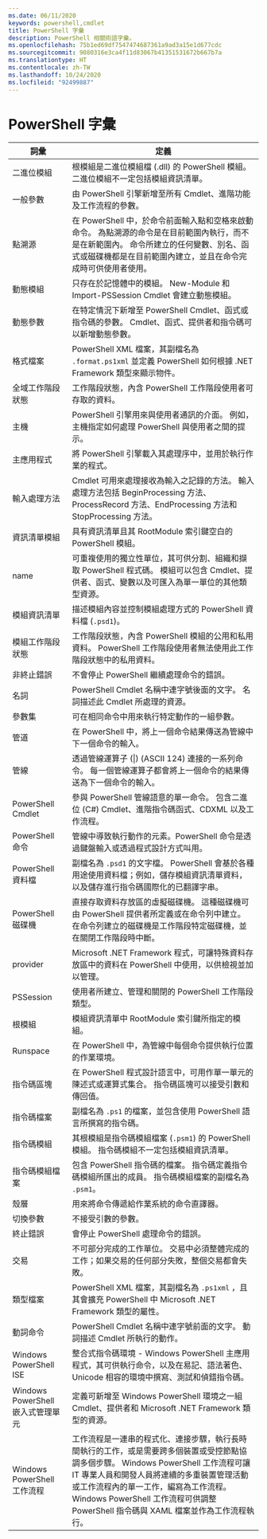 ```yaml
---
ms.date: 06/11/2020
keywords: powershell,cmdlet
title: PowerShell 字彙
description: PowerShell 相關術語字彙。
ms.openlocfilehash: 75b1ed69df7547474687361a9ad3a15e1d677cdc
ms.sourcegitcommit: 9080316e3ca4f11d83067b41351531672b667b7a
ms.translationtype: HT
ms.contentlocale: zh-TW
ms.lasthandoff: 10/24/2020
ms.locfileid: "92499887"
---
```

# <a name="powershell-glossary"></a>PowerShell 字彙

|            詞彙             | 定義 |
| --------------------------- | ---------- |
| 二進位模組               | 根模組是二進位模組檔 (.dll) 的 PowerShell 模組。 二進位模組不一定包括模組資訊清單。 |
| 一般參數            | 由 PowerShell 引擎新增至所有 Cmdlet、進階功能及工作流程的參數。 |
| 點溯源                  | 在 PowerShell 中，於命令前面輸入點和空格來啟動命令。 為點溯源的命令是在目前範圍內執行，而不是在新範圍內。 命令所建立的任何變數、別名、函式或磁碟機都是在目前範圍內建立，並且在命令完成時可供使用者使用。 |
| 動態模組              | 只存在於記憶體中的模組。 New-Module 和 Import-PSSession Cmdlet 會建立動態模組。 |
| 動態參數           | 在特定情況下新增至 PowerShell Cmdlet、函式或指令碼的參數。 Cmdlet、函式、提供者和指令碼可以新增動態參數。 |
| 格式檔案             | PowerShell XML 檔案，其副檔名為 `.format.ps1xml` 並定義 PowerShell 如何根據 .NET Framework 類型來顯示物件。 |
| 全域工作階段狀態        | 工作階段狀態，內含 PowerShell 工作階段使用者可存取的資料。 |
| 主機                        | PowerShell 引擎用來與使用者通訊的介面。 例如，主機指定如何處理 PowerShell 與使用者之間的提示。 |
| 主應用程式            | 將 PowerShell 引擎載入其處理序中，並用於執行作業的程式。 |
| 輸入處理方法     | Cmdlet 可用來處理接收為輸入之記錄的方法。 輸入處理方法包括 BeginProcessing 方法、ProcessRecord 方法、EndProcessing 方法和 StopProcessing 方法。 |
| 資訊清單模組             | 具有資訊清單且其 RootModule 索引鍵空白的 PowerShell 模組。 |
| name                      | 可重複使用的獨立性單位，其可供分割、組織和擷取 PowerShell 程式碼。 模組可以包含 Cmdlet、提供者、函式、變數以及可匯入為單一單位的其他類型資源。 |
| 模組資訊清單             | 描述模組內容並控制模組處理方式的 PowerShell 資料檔 (`.psd1`)。 |
| 模組工作階段狀態        | 工作階段狀態，內含 PowerShell 模組的公用和私用資料。 PowerShell 工作階段使用者無法使用此工作階段狀態中的私用資料。 |
| 非終止錯誤       | 不會停止 PowerShell 繼續處理命令的錯誤。 |
| 名詞                        | PowerShell Cmdlet 名稱中連字號後面的文字。 名詞描述此 Cmdlet 所處理的資源。 |
| 參數集               | 可在相同命令中用來執行特定動作的一組參數。 |
| 管道                        | 在 PowerShell 中，將上一個命令結果傳送為管線中下一個命令的輸入。 |
| 管線                    | 透過管線運算子 (&#124;) (ASCII 124) 連接的一系列命令。 每一個管線運算子都會將上一個命令的結果傳送為下一個命令的輸入。 |
| PowerShell Cmdlet           | 參與 PowerShell 管線語意的單一命令。 包含二進位 (C#) Cmdlet、進階指令碼函式、CDXML 以及工作流程。 |
| PowerShell 命令          | 管線中導致執行動作的元素。PowerShell 命令是透過鍵盤輸入或透過程式設計方式叫用。 |
| PowerShell 資料檔        | 副檔名為 `.psd1` 的文字檔。 PowerShell 會基於各種用途使用資料檔；例如，儲存模組資訊清單資料，以及儲存進行指令碼國際化的已翻譯字串。 |
| PowerShell 磁碟機            | 直接存取資料存放區的虛擬磁碟機。 這種磁碟機可由 PowerShell 提供者所定義或在命令列中建立。 在命令列建立的磁碟機是工作階段特定磁碟機，並在關閉工作階段時中斷。 |
| provider                    | Microsoft .NET Framework 程式，可讓特殊資料存放區中的資料在 PowerShell 中使用，以供檢視並加以管理。 |
| PSSession                   | 使用者所建立、管理和關閉的 PowerShell 工作階段類型。 |
| 根模組                 | 模組資訊清單中 RootModule 索引鍵所指定的模組。 |
| Runspace                    | 在 PowerShell 中，為管線中每個命令提供執行位置的作業環境。 |
| 指令碼區塊                | 在 PowerShell 程式設計語言中，可用作單一單元的陳述式或運算式集合。 指令碼區塊可以接受引數和傳回值。 |
| 指令碼檔案                 | 副檔名為 `.ps1` 的檔案，並包含使用 PowerShell 語言所撰寫的指令碼。 |
| 指令碼模組               | 其根模組是指令碼模組檔案 (`.psm1`) 的 PowerShell 模組。 指令碼模組不一定包括模組資訊清單。 |
| 指令碼模組檔案          | 包含 PowerShell 指令碼的檔案。 指令碼定義指令碼模組所匯出的成員。 指令碼模組檔案的副檔名為 `.psm1`。 |
| 殼層                       | 用來將命令傳遞給作業系統的命令直譯器。 |
| 切換參數            | 不接受引數的參數。 |
| 終止錯誤           | 會停止 PowerShell 處理命令的錯誤。 |
| 交易                 | 不可部分完成的工作單位。 交易中必須整體完成的工作；如果交易的任何部分失敗，整個交易都會失敗。 |
| 類型檔案                  | PowerShell XML 檔案，其副檔名為 `.ps1xml` ，且其會擴充 PowerShell 中 Microsoft .NET Framework 類型的屬性。 |
| 動詞命令                        | PowerShell Cmdlet 名稱中連字號前面的文字。 動詞描述 Cmdlet 所執行的動作。 |
| Windows PowerShell ISE      | 整合式指令碼環境 - Windows PowerShell 主應用程式，其可供執行命令，以及在易記、語法著色、Unicode 相容的環境中撰寫、測試和偵錯指令碼。 |
| Windows PowerShell 嵌入式管理單元  | 定義可新增至 Windows PowerShell 環境之一組 Cmdlet、提供者和 Microsoft .NET Framework 類型的資源。 |
| Windows PowerShell 工作流程 | 工作流程是一連串的程式化、連接步驟，執行長時間執行的工作，或是需要跨多個裝置或受控節點協調多個步驟。 Windows PowerShell 工作流程可讓 IT 專業人員和開發人員將連續的多重裝置管理活動或工作流程內的單一工作，編寫為工作流程。 Windows PowerShell 工作流程可供調整 PowerShell 指令碼與 XAML 檔案並作為工作流程執行。 |
